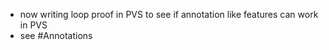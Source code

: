 - now writing loop proof in PVS to see if annotation like features can work in PVS
- see #Annotations
